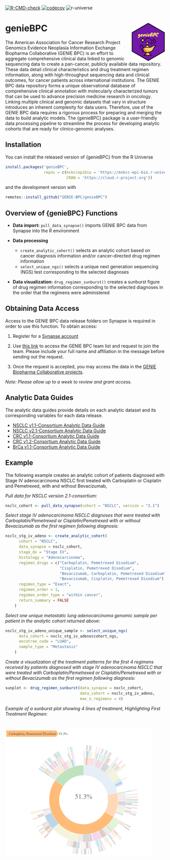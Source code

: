 
<!-- README.md is generated from README.Rmd. Please edit that file -->
<!-- badges: start -->

[![R-CMD-check](https://github.com/GENIE-BPC/genieBPC/workflows/R-CMD-check/badge.svg)](https://github.com/GENIE-BPC/genieBPC/actions)
[![codecov](https://codecov.io/gh/GENIE-BPC/genieBPC/branch/main/graph/badge.svg?token=431LhDhF5K)](https://codecov.io/gh/GENIE-BPC/genieBPC)
![r-universe](https://mskcc-epi-bio.r-universe.dev/badges/genieBPC)
<!-- badges: end -->

# genieBPC <img src="man/figures/geniebpc_hex_sticker.png" align="right" height="120" /></a>

The American Association for Cancer Research Project Genomics Evidence
Neoplasia Information Exchange Biopharma Collaborative (GENIE BPC) is an
effort to aggregate comprehensive clinical data linked to genomic
sequencing data to create a pan-cancer, publicly available data
repository. These data detail clinical characteristics and drug
treatment regimen information, along with high-throughput sequencing
data and clinical outcomes, for cancer patients across international
institutions. The GENIE BPC data repository forms a unique observational
database of comprehensive clinical annotation with molecularly
characterized tumors that can be used to advance precision medicine
research in oncology. Linking multiple clinical and genomic datasets
that vary in structure introduces an inherent complexity for data users.
Therefore, use of the GENIE BPC data requires a rigorous process for
preparing and merging the data to build analytic models. The {genieBPC}
package is a user-friendly data processing pipeline to streamline the
process for developing analytic cohorts that are ready for
clinico-genomic analyses.

## Installation

You can install the released version of {genieBPC} from the R Universe

``` r
install.packages('genieBPC', 
                 repos = c(mskccepibio = 'https://mskcc-epi-bio.r-universe.dev',
                           CRAN = 'https://cloud.r-project.org'))
```

and the development version with

``` r
remotes::install_github("GENIE-BPC/genieBPC")
```

## Overview of {genieBPC} Functions

-   **Data import:** `pull_data_synapse()` imports GENIE BPC data from
    Synapse into the R environment

-   **Data processing**

    -   `create_analytic_cohort()` selects an analytic cohort based on
        cancer diagnosis information and/or cancer-directed drug regimen
        information  
    -   `select_unique_ngs()` selects a unique next generation
        sequencing (NGS) test corresponding to the selected diagnoses

-   **Data visualization:** `drug_regimen_sunburst()` creates a sunburst
    figure of drug regimen information corresponding to the selected
    diagnoses in the order that the regimens were administered

## Obtaining Data Access

Access to the GENIE BPC data release folders on Synapse is required in
order to use this function. To obtain access:

1.  Register for a [Synapse account](https://www.synapse.org/#)

2.  Use [this link](https://www.synapse.org/#!Team:3399797) to access
    the GENIE BPC team list and request to join the team. Please include
    your full name and affiliation in the message before sending out the
    request.

3.  Once the request is accepted, you may access the data in the [GENIE
    Biopharma Collaborative
    projects](https://www.synapse.org/#!Synapse:syn21226493).

*Note: Please allow up to a week to review and grant access.*

## Analytic Data Guides

The analytic data guides provide details on each analytic dataset and
its corresponding variables for each data release.

-   [NSCLC v1.1-Consortium Analytic Data
    Guide](https://www.synapse.org/#!Synapse:syn23002641)
-   [NSCLC v2.1-Consortium Analytic Data
    Guide](https://www.synapse.org/#!Synapse:syn26008058)
-   [CRC v1.1-Consortium Analytic Data
    Guide](https://www.synapse.org/#!Synapse:syn23764204)
-   [CRC v1.2-Consortium Analytic Data
    Guide](https://www.synapse.org/#!Synapse:syn26077308)
-   [BrCa v1.1-Consortium Analytic Data
    Guide](https://www.synapse.org/#!Synapse:syn26077313)

## Example

The following example creates an analytic cohort of patients diagnosed
with Stage IV adenocarcinoma NSCLC first treated with Carboplatin or
Cisplatin and Pemetrexed, with and without Bevacizumab,

*Pull data for NSCLC version 2.1-consortium:*

``` r
nsclc_cohort <- pull_data_synapse(cohort = "NSCLC", version = "2.1")
```

*Select stage IV adenocarcinoma NSCLC diagnoses that were treated with
Carboplatin/Pemetrexed or Cisplatin/Pemetrexed with or without
Bevacizumab as the first regimen following diagnosis:*

``` r
nsclc_stg_iv_adeno <- create_analytic_cohort(
      cohort = "NSCLC",
      data_synapse = nsclc_cohort,
      stage_dx = "Stage IV",
      histology = "Adenocarcinoma",
      regimen_drugs = c("Carboplatin, Pemetrexed Disodium",
                        "Cisplatin, Pemetrexed Disodium",
                        "Bevacizumab, Carboplatin, Pemetrexed Disodium",
                        "Bevacizumab, Cisplatin, Pemetrexed Disodium"),
      regimen_type = "Exact",
      regimen_order = 1,
      regimen_order_type = "within cancer",
      return_summary = FALSE
    )
```

*Select one unique metastatic lung adenocarcinoma genomic sample per
patient in the analytic cohort returned above:*

``` r
nsclc_stg_iv_adeno_unique_sample <- select_unique_ngs( 
      data_cohort = nsclc_stg_iv_adeno$cohort_ngs, 
      oncotree_code = "LUAD",
      sample_type = "Metastasis"
    )
```

*Create a visualization of the treatment patterns for the first 4
regimens received by patients diagnosed with stage IV adenocarcinoma
NSCLC that were treated with Carboplatin/Pemetrexed or
Cisplatin/Pemetrexed with or without Bevacizumab as the first regimen
following diagnosis:*

``` r
sunplot <- drug_regimen_sunburst(data_synapse = nsclc_cohort,
                                 data_cohort = nsclc_stg_iv_adeno,
                                 max_n_regimens = 4)
```

*Example of a sunburst plot showing 4 lines of treatment, Highlighting
First Treatment Regimen:*

# <img src="man/figures/genieBPC_sunburst.png" height="400" /></a>
